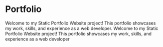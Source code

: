 # Portfolio
Welcome to my Static Portfolio Website project! This portfolio showcases my work, skills, and experience as a web developer. Welcome to my Static Portfolio Website project! This portfolio showcases my work, skills, and experience as a web developer
